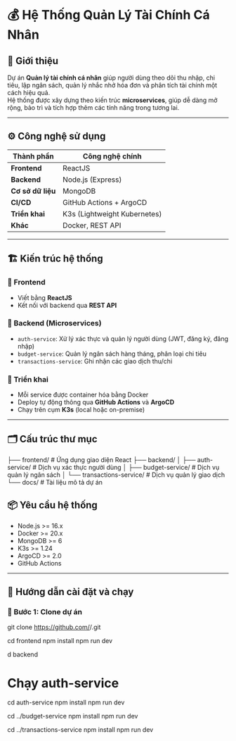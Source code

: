 # 💰 Hệ Thống Quản Lý Tài Chính Cá Nhân

## 🧩 Giới thiệu
Dự án **Quản lý tài chính cá nhân** giúp người dùng theo dõi thu nhập, chi tiêu, lập ngân sách, quản lý nhắc nhở hóa đơn và phân tích tài chính một cách hiệu quả.  
Hệ thống được xây dựng theo kiến trúc **microservices**, giúp dễ dàng mở rộng, bảo trì và tích hợp thêm các tính năng trong tương lai.

---

## ⚙️ Công nghệ sử dụng

| Thành phần        | Công nghệ chính            |
|-------------------|-----------------------------|
| **Frontend**      | ReactJS                     |
| **Backend**       | Node.js (Express)           |
| **Cơ sở dữ liệu** | MongoDB                     |
| **CI/CD**         | GitHub Actions + ArgoCD     |
| **Triển khai**    | K3s (Lightweight Kubernetes)|
| **Khác**          | Docker, REST API            |

---

## 🏗️ Kiến trúc hệ thống

### 🔹 Frontend
- Viết bằng **ReactJS**
- Kết nối với backend qua **REST API**

### 🔹 Backend (Microservices)
- `auth-service`: Xử lý xác thực và quản lý người dùng (JWT, đăng ký, đăng nhập)
- `budget-service`: Quản lý ngân sách hàng tháng, phân loại chi tiêu
- `transactions-service`: Ghi nhận các giao dịch thu/chi

### 🔹 Triển khai
- Mỗi service được container hóa bằng Docker
- Deploy tự động thông qua **GitHub Actions** và **ArgoCD**
- Chạy trên cụm **K3s** (local hoặc on-premise)

---

## 🗂️ Cấu trúc thư mục
├── frontend/ # Ứng dụng giao diện React
├── backend/
│ ├── auth-service/ # Dịch vụ xác thực người dùng
│ ├── budget-service/ # Dịch vụ quản lý ngân sách
│ └── transactions-service/ # Dịch vụ quản lý giao dịch
└── docs/ # Tài liệu mô tả dự án

## 📦 Yêu cầu hệ thống

- Node.js >= 16.x  
- Docker >= 20.x  
- MongoDB >= 6  
- K3s >= 1.24  
- ArgoCD >= 2.0  
- GitHub Actions

---

## 🚀 Hướng dẫn cài đặt và chạy

### 🔸 Bước 1: Clone dự án

git clone https://github.com/<your-org>/<your-repo>.git


cd frontend
npm install
npm run dev

d backend

# Chạy auth-service
cd auth-service
npm install
npm run dev

cd ../budget-service
npm install
npm run dev

cd ../transactions-service
npm install
npm run dev
